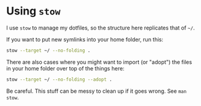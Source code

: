 # Using `stow`
I use `stow` to manage my dotfiles, so the structure here replicates that of `~/`.

If you want to put new symlinks into your home folder, run this:
```bash
stow --target ~/ --no-folding .
```

There are also cases where you might want to import (or "adopt") the files in your home folder over top of the things here:
```bash
stow --target ~/ --no-folding --adopt .
```

Be careful. This stuff can be messy to clean up if it goes wrong. See `man stow`.
